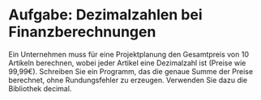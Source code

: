 # Aufgabe: Dezimalzahlen bei Finanzberechnungen

Ein Unternehmen muss für eine Projektplanung den Gesamtpreis von 10 Artikeln berechnen, wobei jeder Artikel eine Dezimalzahl ist (Preise wie 99,99€). Schreiben Sie ein Programm, das die genaue Summe der Preise berechnet, ohne Rundungsfehler zu erzeugen. Verwenden Sie dazu die Bibliothek decimal.
